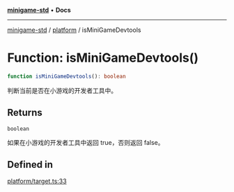[**minigame-std**](../../../README.md) • **Docs**

***

[minigame-std](../../../README.md) / [platform](../README.md) / isMiniGameDevtools

# Function: isMiniGameDevtools()

```ts
function isMiniGameDevtools(): boolean
```

判断当前是否在小游戏的开发者工具中。

## Returns

`boolean`

如果在小游戏的开发者工具中返回 true，否则返回 false。

## Defined in

[platform/target.ts:33](https://github.com/JiangJie/minigame-std/blob/1fb9a762786cb461df809682ecf1703bbcf00b3a/src/std/platform/target.ts#L33)
